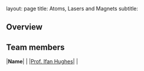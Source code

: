layout: page
title: Atoms, Lasers and Magnets
subtitle:
## Overview

## Team members
|**Name**|   |
|[Prof. Ifan Hughes](https://www.durham.ac.uk/staff/i-g-hughes/)|   |